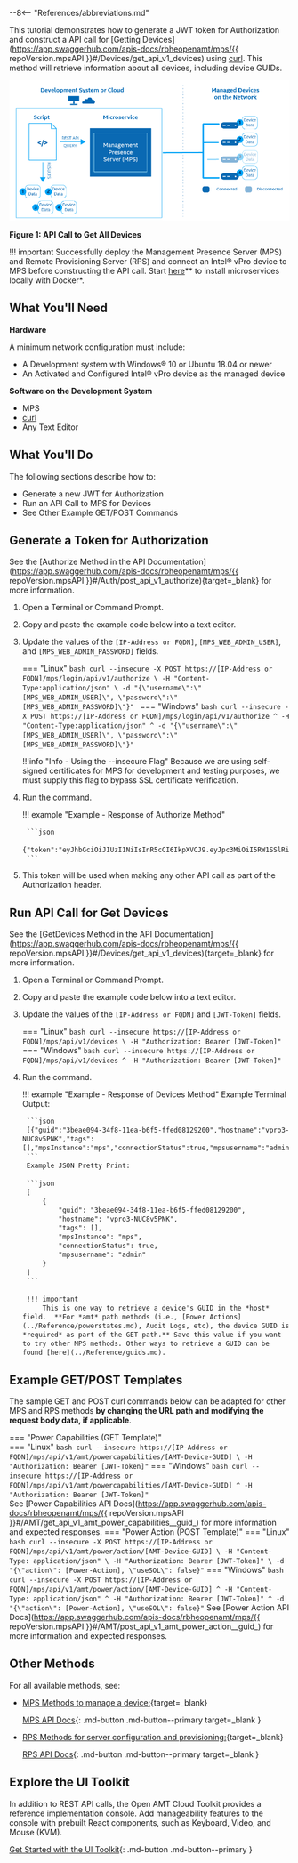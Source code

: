 --8<-- "References/abbreviations.md"

This tutorial demonstrates how to generate a JWT token for Authorization and construct a API call for [Getting Devices](https://app.swaggerhub.com/apis-docs/rbheopenamt/mps/{{ repoVersion.mpsAPI }}#/Devices/get_api_v1_devices) using [curl](https://curl.se/). This method will retrieve information about all devices, including device GUIDs.

[![ConnectedDevices](../assets/images/ConnectedDevicesAPI.png)](../assets/images/ConnectedDevicesAPI.png)

**Figure 1: API Call to Get All Devices**

!!! important
    Successfully deploy the Management Presence Server (MPS) and Remote Provisioning Server (RPS) and connect an Intel® vPro device to MPS before constructing the API call. Start [here](../GetStarted/prerequisites.md)** to install microservices locally with Docker*.

## What You'll Need

**Hardware**

A minimum network configuration must include:

-  A Development system with Windows® 10 or Ubuntu 18.04 or newer
-  An Activated and Configured Intel® vPro device as the managed device

**Software on the Development System** 

- MPS
- [curl](https://curl.se/download.html)
- Any Text Editor
    
  
## What You'll Do
The following sections describe how to:

- Generate a new JWT for Authorization
- Run an API Call to MPS for Devices
- See Other Example GET/POST Commands

## Generate a Token for Authorization

See the [Authorize Method in the API Documentation](https://app.swaggerhub.com/apis-docs/rbheopenamt/mps/{{ repoVersion.mpsAPI }}#/Auth/post_api_v1_authorize){target=_blank} for more information.

1. Open a Terminal or Command Prompt.
2. Copy and paste the example code below into a text editor.
3. Update the values of the `[IP-Address or FQDN]`, `[MPS_WEB_ADMIN_USER]`, and `[MPS_WEB_ADMIN_PASSWORD]` fields.

    === "Linux"
        ```bash
        curl --insecure -X POST https://[IP-Address or FQDN]/mps/login/api/v1/authorize \
            -H "Content-Type:application/json" \
            -d "{\"username\":\"[MPS_WEB_ADMIN_USER]\", \"password\":\" [MPS_WEB_ADMIN_PASSWORD]\"}"
        ```
    === "Windows"
        ```bash
        curl --insecure -X POST https://[IP-Address or FQDN]/mps/login/api/v1/authorize ^
            -H "Content-Type:application/json" ^
            -d "{\"username\":\"[MPS_WEB_ADMIN_USER]\", \"password\":\" [MPS_WEB_ADMIN_PASSWORD]\"}"
        ```

    !!!info "Info - Using the --insecure Flag"
        Because we are using self-signed certificates for MPS for development and testing purposes, we must supply this flag to bypass SSL certificate verification.

4. Run the command.

    !!! example "Example - Response of Authorize Method"

        ```json
        {"token":"eyJhbGciOiJIUzI1NiIsInR5cCI6IkpXVCJ9.eyJpc3MiOiI5RW1SSlRiSWlJYjRiSWVTc21nY1dJanJSNkh5RVRxYyIsImV4cCI6MTYyMDE2OTg2NH0.GUib9sq0RWRLqJ7JpNNlj2AluuROLICCfdZaQzyWy90"}
        ```

5. This token will be used when making any other API call as part of the Authorization header. 

## Run API Call for Get Devices

See the [GetDevices Method in the API Documentation](https://app.swaggerhub.com/apis-docs/rbheopenamt/mps/{{ repoVersion.mpsAPI }}#/Devices/get_api_v1_devices){target=_blank} for more information.

1. Open a Terminal or Command Prompt.
2. Copy and paste the example code below into a text editor.
3. Update the values of the `[IP-Address or FQDN]` and `[JWT-Token]` fields.

    === "Linux"
        ```bash
        curl --insecure https://[IP-Address or FQDN]/mps/api/v1/devices \
            -H "Authorization: Bearer [JWT-Token]"
        ```
    === "Windows"
        ```bash
        curl --insecure https://[IP-Address or FQDN]/mps/api/v1/devices ^
            -H "Authorization: Bearer [JWT-Token]"
        ```

4. Run the command.

    !!! example "Example - Response of Devices Method"
        Example Terminal Output:

        ```json
        [{"guid":"3beae094-34f8-11ea-b6f5-ffed08129200","hostname":"vpro3-NUC8v5PNK","tags":[],"mpsInstance":"mps","connectionStatus":true,"mpsusername":"admin"}]
        ```
        Example JSON Pretty Print:

        ```json
        [
            {
                "guid": "3beae094-34f8-11ea-b6f5-ffed08129200",
                "hostname": "vpro3-NUC8v5PNK",
                "tags": [],
                "mpsInstance": "mps",
                "connectionStatus": true,
                "mpsusername": "admin"
            }
        ]
        ```
    
        !!! important
            This is one way to retrieve a device's GUID in the *host* field.  **For *amt* path methods (i.e., [Power Actions](../Reference/powerstates.md), Audit Logs, etc), the device GUID is *required* as part of the GET path.** Save this value if you want to try other MPS methods. Other ways to retrieve a GUID can be found [here](../Reference/guids.md).



## Example GET/POST Templates

The sample GET and POST curl commands below can be adapted for other MPS and RPS methods **by changing the URL path and modifying the request body data, if applicable**.

=== "Power Capabilities (GET Template)"     
    === "Linux"
        ``` bash
        curl --insecure https://[IP-Address or FQDN]/mps/api/v1/amt/powercapabilities/[AMT-Device-GUID] \
            -H "Authorization: Bearer [JWT-Token]"
        ```
    === "Windows"
        ``` bash
        curl --insecure https://[IP-Address or FQDN]/mps/api/v1/amt/powercapabilities/[AMT-Device-GUID] ^
            -H "Authorization: Bearer [JWT-Token]"
        ```  
    See [Power Capabilities API Docs](https://app.swaggerhub.com/apis-docs/rbheopenamt/mps/{{ repoVersion.mpsAPI }}#/AMT/get_api_v1_amt_power_capabilities__guid_) for more information and expected responses.
=== "Power Action (POST Template)"
    === "Linux"
        ``` bash
        curl --insecure -X POST https://[IP-Address or FQDN]/mps/api/v1/amt/power/action/[AMT-Device-GUID] \
            -H "Content-Type: application/json" \
            -H "Authorization: Bearer [JWT-Token]" \
            -d "{\"action\": [Power-Action], \"useSOL\": false}"
        ```
    === "Windows"
        ``` bash
        curl --insecure -X POST https://[IP-Address or FQDN]/mps/api/v1/amt/power/action/[AMT-Device-GUID] ^
            -H "Content-Type: application/json" ^
            -H "Authorization: Bearer [JWT-Token]" ^
            -d "{\"action\": [Power-Action], \"useSOL\": false}"
        ```
    See [Power Action API Docs](https://app.swaggerhub.com/apis-docs/rbheopenamt/mps/{{ repoVersion.mpsAPI }}#/AMT/post_api_v1_amt_power_action__guid_) for more information and expected responses.

## Other Methods

For all available methods, see: 

- [MPS Methods to manage a device:](./../APIs/indexMPS.md){target=_blank}

    [MPS API Docs](./../APIs/indexMPS.md){: .md-button .md-button--primary target=_blank }

- [RPS Methods for server configuration and provisioning:](./../APIs/indexRPS.md){target=_blank}

    [RPS API Docs](./../APIs/indexRPS.md){: .md-button .md-button--primary target=_blank }

## Explore the UI Toolkit
In addition to REST API calls, the Open AMT Cloud Toolkit provides a reference implementation console. Add manageability features to the console with prebuilt React components, such as Keyboard, Video, and Mouse (KVM).

[Get Started with the UI Toolkit](../Tutorials/uitoolkitReact.md){: .md-button .md-button--primary }
